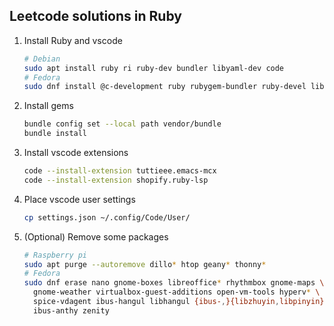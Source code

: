 ## Leetcode solutions in Ruby
1. Install Ruby and vscode
    ```sh
    # Debian
    sudo apt install ruby ri ruby-dev bundler libyaml-dev code
    # Fedora
    sudo dnf install @c-development ruby rubygem-bundler ruby-devel libyaml-devel code
    ```

2. Install gems
    ```sh
    bundle config set --local path vendor/bundle
    bundle install
    ```

3. Install vscode extensions
    ```sh
    code --install-extension tuttieee.emacs-mcx
    code --install-extension shopify.ruby-lsp
    ```

5. Place vscode user settings
    ```sh
    cp settings.json ~/.config/Code/User/
    ```

8. (Optional) Remove some packages
    ```sh
    # Raspberry pi
    sudo apt purge --autoremove dillo* htop geany* thonny*
    # Fedora
    sudo dnf erase nano gnome-boxes libreoffice* rhythmbox gnome-maps \
      gnome-weather virtualbox-guest-additions open-vm-tools hyperv* \
      spice-vdagent ibus-hangul libhangul {ibus-,}{libzhuyin,libpinyin} \
      ibus-anthy zenity
    ```

